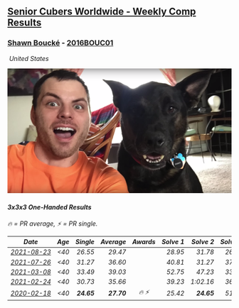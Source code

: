 <style>table {white-space: nowrap;}</style>
<link rel="stylesheet" type="text/css" href="/scw-comp/css/flags.css" />

## [Senior Cubers Worldwide - Weekly Comp Results](/scw-comp/results/)
### [Shawn Boucké](README.md) - [2016BOUC01](https://www.worldcubeassociation.org/persons/2016BOUC01?event=333oh)

<i class="flag flag-US" />&nbsp;United States

![Shawn Boucké](1471010375.png)

#### 3x3x3 One-Handed Results

<span style="white-space: nowrap;">🔥 = PR average</span>, <span style="white-space: nowrap;">⚡ = PR single</span>.

| Date | Age | Single | Average | Awards | Solve 1 | Solve 2 | Solve 3 | Solve 4 | Solve 5 | Video |
| :--: | :--: | --: | --: | :--: | --: | --: | --: | --: | --: | :-- |
| [2021-08-23](../../results/2021-08-23/333oh.md) | <40 | 26.55 | 29.47 |  | 28.95 | 31.78 | 26.55 | 27.67 | 36.16 | [Desktop](https://www.facebook.com/events/992549044856331/permalink/1001745673936668) / [Mobile](https://m.facebook.com/events/992549044856331?view=permalink&id=1001745673936668) |
| [2021-07-26](../../results/2021-07-26/333oh.md) | <40 | 31.27 | 36.60 |  | 40.81 | 31.27 | 37.27 | 34.30 | 38.24 | [Desktop](https://www.facebook.com/events/345405150546336/permalink/347196520367199) / [Mobile](https://m.facebook.com/events/345405150546336?view=permalink&id=347196520367199) |
| [2021-03-08](../../results/2021-03-08/333oh.md) | <40 | 33.49 | 39.03 |  | 52.75 | 47.23 | 33.96 | 35.91 | 33.49 | [Desktop](https://www.facebook.com/events/286026952942446/permalink/288712906007184) / [Mobile](https://m.facebook.com/events/286026952942446?view=permalink&id=288712906007184) |
| [2021-02-24](../../results/2021-02-24/333oh.md) | <40 | 30.73 | 35.66 |  | 39.23 | 1:02.16 | 36.89 | 30.73 | 30.87 | [Desktop](https://www.facebook.com/events/256148192722702/permalink/257856055885249) / [Mobile](https://m.facebook.com/events/256148192722702?view=permalink&id=257856055885249) |
| [2020-02-18](../../results/2020-02-18/333oh.md) | <40 | **24.65** | **27.70** | 🔥 ⚡ | 25.42 | **24.65** | 51.36 | 29.41 | 28.28 | [Desktop](https://www.facebook.com/events/1618332754973681/permalink/1621909717949318) / [Mobile](https://m.facebook.com/events/1618332754973681?view=permalink&id=1621909717949318) |


<!-- Global site tag (gtag.js) - Google Analytics -->
<script async src="https://www.googletagmanager.com/gtag/js?id=UA-86348435-3"></script>
<script>window.dataLayer = window.dataLayer || []; function gtag() {dataLayer.push(arguments);} gtag('js', new Date()); gtag('config', 'UA-86348435-3');</script>
